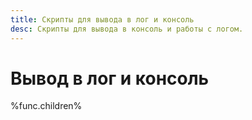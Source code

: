 ```yaml
---
title: Скрипты для вывода в лог и консоль
desc: Скрипты для вывода в консоль и работы с логом.
---
```

# Вывод в лог и консоль

%func.children%
